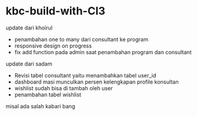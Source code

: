 # kbc-build-with-CI3

update dari khoirul

- penambahan one to many dari consultant ke program
- responsive design on progress
- fix add function pada admin saat penambahan program dan consultant


update dari sadam
- Revisi tabel consultant yaitu menambahkan tabel user_id 
- dashboard masi munculkan persen kelengkapan profile konsultan
- wishlist sudah bisa di tambah oleh user 
- penambahan tabel wishlist

misal ada salah kabari bang
